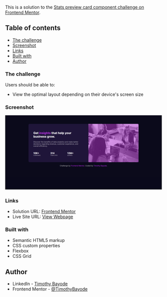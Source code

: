This is a solution to the [Stats preview card component challenge on Frontend Mentor](https://www.frontendmentor.io/challenges/stats-preview-card-component-8JqbgoU62).

## Table of contents

  - [The challenge](#the-challenge)
  - [Screenshot](#screenshot)
  - [Links](#links)
  - [Built with](#built-with)
- [Author](#author)

### The challenge

Users should be able to:
- View the optimal layout depending on their device's screen size

### Screenshot

![](./assets/images/screenshot.png)

### Links

- Solution URL: [Frontend Mentor](https://www.frontendmentor.io/solutions/stats-preview-card-yfrumS84hw)
- Live Site URL: [View Webpage](https://stats-review-card-five.vercel.app/)

### Built with

- Semantic HTML5 markup
- CSS custom properties
- Flexbox
- CSS Grid


## Author

- LinkedIn - [Timothy Bayode](https://www.linkedin.com/in/timothy-bayode)
- Frontend Mentor - [@TimothyBayode](https://www.frontendmentor.io/profile/TimothyBayode)
